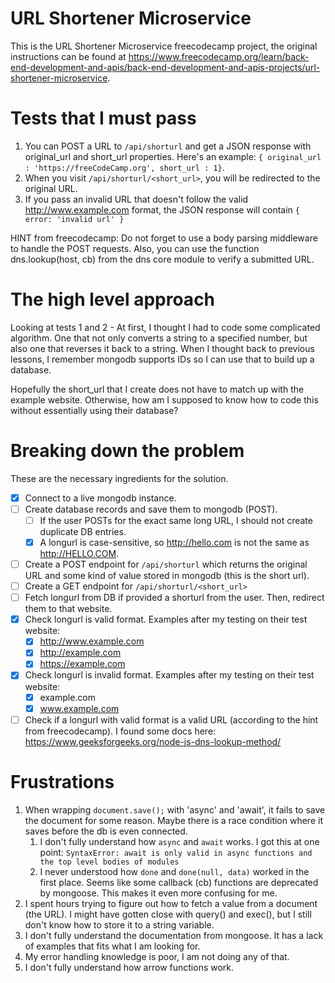 # URL Shortener Microservice

This is the URL Shortener Microservice freecodecamp project, the original instructions can be found at https://www.freecodecamp.org/learn/back-end-development-and-apis/back-end-development-and-apis-projects/url-shortener-microservice.

# Tests that I must pass

1. You can POST a URL to `/api/shorturl` and get a JSON response with original_url and short_url properties. Here's an example: `{ original_url : 'https://freeCodeCamp.org', short_url : 1}`.
2. When you visit `/api/shorturl/<short_url>`, you will be redirected to the original URL.
3. If you pass an invalid URL that doesn't follow the valid http://www.example.com format, the JSON response will contain `{ error: 'invalid url' }`

HINT from freecodecamp: Do not forget to use a body parsing middleware to handle the POST requests. Also, you can use the function dns.lookup(host, cb) from the dns core module to verify a submitted URL.

# The high level approach

Looking at tests 1 and 2 - At first, I thought I had to code some complicated algorithm. One that not only converts a string to a specified number, but also one that reverses it back to a string. When I thought back to previous lessons, I remember mongodb supports IDs so I can use that to build up a database.

Hopefully the short_url that I create does not have to match up with the example website. Otherwise, how am I supposed to know how to code this without essentially using their database?

# Breaking down the problem

These are the necessary ingredients for the solution.

- [x] Connect to a live mongodb instance.
- [ ] Create database records and save them to mongodb (POST).
  - [ ] If the user POSTs for the exact same long URL, I should not create duplicate DB entries.
  - [x] A longurl is case-sensitive, so http://hello.com is not the same as http://HELLO.COM.
- [ ] Create a POST endpoint for `/api/shorturl` which returns the original URL and some kind of value stored in mongodb (this is the short url).
- [ ] Create a GET endpoint for `/api/shorturl/<short_url>`
- [ ] Fetch longurl from DB if provided a shorturl from the user. Then, redirect them to that website.
- [x] Check longurl is valid format. Examples after my testing on their test website:
  - [x] http://www.example.com
  - [x] http://example.com
  - [x] https://example.com
- [x] Check longurl is invalid format. Examples after my testing on their test website:
  - [x] example.com
  - [x] www.example.com
- [ ] Check if a longurl with valid format is a valid URL (according to the hint from freecodecamp). I found some docs here: https://www.geeksforgeeks.org/node-js-dns-lookup-method/

# Frustrations

1. When wrapping `document.save();` with 'async' and 'await', it fails to save the document for some reason. Maybe there is a race condition where it saves before the db is even connected.
   1. I don't fully understand how `async` and `await` works. I got this at one point: `SyntaxError: await is only valid in async functions and the top level bodies of modules`
   2. I never understood how `done` and `done(null, data)` worked in the first place. Seems like some callback (cb) functions are deprecated by mongoose. This makes it even more confusing for me.
2. I spent hours trying to figure out how to fetch a value from a document (the URL). I might have gotten close with query() and exec(), but I still don't know how to store it to a string variable.
3. I don't fully understand the documentation from mongoose. It has a lack of examples that fits what I am looking for.
4. My error handling knowledge is poor, I am not doing any of that.
5. I don't fully understand how arrow functions work.
